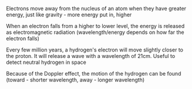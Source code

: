Electrons move away from the nucleus of an atom when they have greater energy, just like gravity - more energy put in, higher

When an electron falls from a higher to lower level, the energy is released as electromagnetic radiation (wavelength/energy depends on how far the electron falls)

Every few million years, a hydrogen's electron will move slightly closer to the proton. It will release a wave with a wavelength of 21cm. Useful to detect neutral hydrogen in space

Because of the Doppler effect, the motion of the hydrogen can be found (toward - shorter wavelength, away - longer wavelength)
